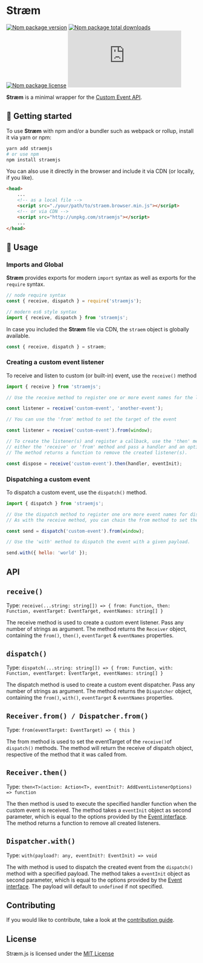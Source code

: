 <!-- @format -->

# Stræm

[![Npm package version](https://badgen.net/npm/v/straemjs)](https://www.npmjs.com/package/straemjs) [![Npm package total downloads](https://badgen.net/npm/dt/straemjs)](https://npmjs.com/package/straemjs) [![Npm package license](https://badgen.net/npm/license/straemjs)](https://npmjs.com/package/straemjs)
[![Github tag](https://badgen.net/github/tag/iamsebastiandev/straem.js)](https://github.com/iamsebastiandev/straem.js/tags)

**Stræm** is a minimal wrapper for the [Custom Event API](https://developer.mozilla.org/en-US/docs/Web/API/CustomEvent).

## 🚀 Getting started

To use **Stræm** with npm and/or a bundler such as webpack or rollup, install it via yarn or npm:

```bash
yarn add straemjs
# or use npm
npm install straemjs
```

You can also use it directly in the browser and include it via CDN (or locally, if you like).

```html
<head>
    ...
    <!-- as a local file -->
    <script src="./your/path/to/straem.browser.min.js"></script>
    <!-- or via CDN -->
    <script src="http://unpkg.com/straemjs"></script>
    ...
</head>
```

## 🔧 Usage

### Imports and Global

**Stræm** provides exports for modern `import` syntax as well as exports for the `require` syntax.

```js
// node require syntax
const { receive, dispatch } = require('straemjs');

// modern es6 style syntax
import { receive, dispatch } from 'straemjs';
```

In case you included the **Stræm** file via CDN, the `straem` object is globally available.

```js
const { receive, dispatch } = straem;
```

### Creating a custom event listener

To receive and listen to custom (or built-in) event, use the `receive()` method

```js
import { receive } from 'straemjs';

// Use the receive method to register one or more event names for the listener

const listener = receive('custom-event', 'another-event');

// You can use the 'from' method to set the target of the event

const listener = receive('custom-event').from(window);

// To create the listener(s) and register a callback, use the 'then' method returned by
// either the 'receive' or 'from' method and pass a handler and an optional opinions object.
// The method returns a function to remove the created listener(s).

const dispose = receive('custom-event').then(handler, eventInit);
```

### Dispatching a custom event

To dispatch a custom event, use the `dispatch()` method.

```js
import { dispatch } from 'straemjs';

// Use the dispatch method to register one ore more event names for dispatching.
// As with the receive method, you can chain the from method to set the target.

const send = dispatch('custom-event').from(window);

// Use the 'with' method to dispatch the event with a given payload.

send.with({ hello: 'world' });
```

## API

## `receive()`

Type: `receive(...string: string[]) => { from: Function, then: Function, eventTarget: EventTarget, eventNames: string[] }`

The receive method is used to create a custom event listener. Pass any number of strings as argument. The method returns the `Receiver` object, containing the `from()`, `then()`, `eventTarget` & `eventNames` properties.

## `dispatch()`

Type: `dispatch(...string: string[]) => { from: Function, with: Function, eventTarget: EventTarget, eventNames: string[] }`

The dispatch method is used to create a custom event dispatcher. Pass any number of strings as argument. The method returns the `Dispatcher` object, containing the `from()`, `with()`, `eventTarget` & `eventNames` properties.

## `Receiver.from() / Dispatcher.from()`

Type: `from(eventTarget: EventTarget) => { this }`

The from method is used to set the eventTarget of the `receive()`of `dispatch()` methods. The method will return the receive of dispatch object, respective of the method that it was called from.

## `Receiver.then()`

Type: `then<T>(action: Action<T>, eventInit?: AddEventListenerOptions) => function`

The then method is used to execute the specified handler function when the custom event is received. The method takes a `eventInit` object as second parameter, which is equal to the options provided by the [Event interface](https://developer.mozilla.org/en-US/docs/Web/API/Event/Event). The method returns a function to remove all created listeners.

## `Dispatcher.with()`

Type: `with(payload?: any, eventInit?: EventInit) => void`

The with method is used to dispatch the created event from the `dispatch()` method with a specified payload. The method takes a `eventInit` object as second parameter, which is equal to the options provided by the [Event interface](https://developer.mozilla.org/en-US/docs/Web/API/Event/Event). The payload will default to `undefined` if not specified.

## Contributing

If you would like to contribute, take a look at the [contribution guide](./contributing.md).

## License

Stræm.js is licensed under the [MIT License](https://opensource.org/licenses/MIT)
